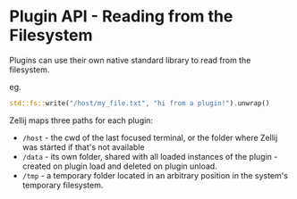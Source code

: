 # Plugin API - Reading from the Filesystem
Plugins can use their own native standard library to read from the filesystem.

eg.
```rust
std::fs::write("/host/my_file.txt", "hi from a plugin!").unwrap()
```

Zellij maps three paths for each plugin:
  - `/host` - the cwd of the last focused terminal, or the folder where Zellij was started if that's not available
  - `/data` - its own folder, shared with all loaded instances of the plugin - created on plugin load and deleted on plugin unload.
  - `/tmp` - a temporary folder located in an arbitrary position in the system's temporary filesystem.
